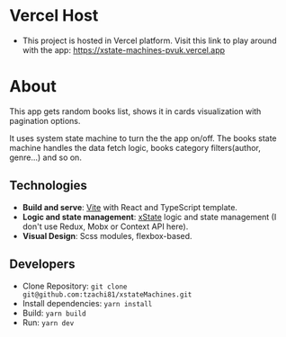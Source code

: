 # Vercel Host
- This project is hosted in Vercel platform. Visit this link to play around with the app: https://xstate-machines-pvuk.vercel.app
  
# About
This app gets random books list, shows it in cards visualization with pagination options.

It uses system state machine to turn the the app on/off.
The books state machine handles the data fetch logic, books category filters(author, genre...) and so on.

## Technologies 
+ **Build and serve**: [Vite](https://vite.dev/guide/) with React and TypeScript template.
+ **Logic and state management**: [xState](https://stately.ai/docs/xstate) logic and state management (I don't use Redux, Mobx or Context API here).
+ **Visual Design**: Scss modules, flexbox-based.

## Developers
+ Clone Repository: `git clone git@github.com:tzachi81/xstateMachines.git`
+ Install dependencies: `yarn install`
+ Build: `yarn build`
+ Run:  `yarn dev`
